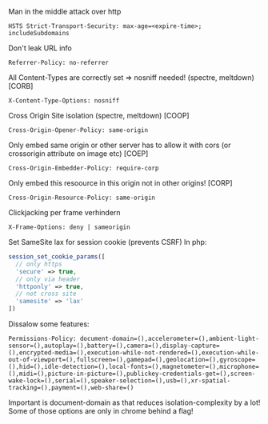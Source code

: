 Man in the middle attack over http
```
HSTS Strict-Transport-Security: max-age=<expire-time>; includeSubdomains
```

Don't leak URL info
```
Referrer-Policy: no-referrer
```

All Content-Types are correctly set => nosniff needed! (spectre, meltdown) [CORB]
```
X-Content-Type-Options: nosniff
```

Cross Origin Site isolation (spectre, meltdown) [COOP]
```
Cross-Origin-Opener-Policy: same-origin
```

Only embed same origin or other server has to allow it with cors (or crossorigin attribute on image etc) [COEP]
```
Cross-Origin-Embedder-Policy: require-corp
```

Only embed this resoource in this origin not in other origins! [CORP]
```
Cross-Origin-Resource-Policy: same-origin
```

Clickjacking per frame verhindern
```
X-Frame-Options: deny | sameorigin
```

Set SameSite lax for session cookie (prevents CSRF)
In php:
```php
session_set_cookie_params([
  // only https
  'secure' => true,
  // only via header
  'httponly' => true,
  // not cross site
  'samesite' => 'lax'
])
```

Dissalow some features:
```
Permissions-Policy: document-domain=(),accelerometer=(),ambient-light-sensor=(),autoplay=(),battery=(),camera=(),display-capture=(),encrypted-media=(),execution-while-not-rendered=(),execution-while-out-of-viewport=(),fullscreen=(),gamepad=(),geolocation=(),gyroscope=(),hid=(),idle-detection=(),local-fonts=(),magnetometer=(),microphone=(),midi=(),picture-in-picture=(),publickey-credentials-get=(),screen-wake-lock=(),serial=(),speaker-selection=(),usb=(),xr-spatial-tracking=(),payment=(),web-share=()
```
Important is document-domain as that reduces isolation-complexity by a lot!
Some of those options are only in chrome behind a flag!
